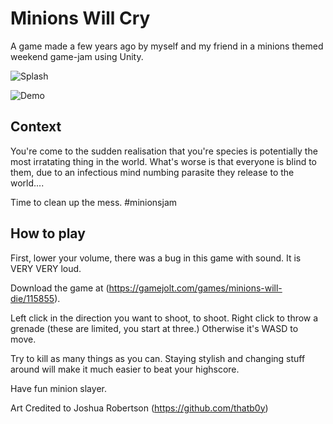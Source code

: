 Minions Will Cry
================

A game made a few years ago by myself and my friend in a minions themed weekend game-jam using Unity.

![Splash](readme_resources/minions_thumbnail.png)

![Demo](readme_resources/demo.gif)

## Context

You're come to the sudden realisation that you're species is potentially the most irratating thing in the world. What's worse is that everyone is blind to them, due to an infectious mind numbing parasite they release to the world....

Time to clean up the mess. #minionsjam

## How to play

First, lower your volume, there was a bug in this game with sound. It is VERY VERY loud. 

Download the game at (https://gamejolt.com/games/minions-will-die/115855).

Left click in the direction you want to shoot, to shoot. Right click to throw a grenade (these are limited, you start at three.) Otherwise it's WASD to move.

Try to kill as many things as you can. Staying stylish and changing stuff around will make it much easier to beat your highscore.

Have fun minion slayer.

Art Credited to Joshua Robertson (https://github.com/thatb0y)

